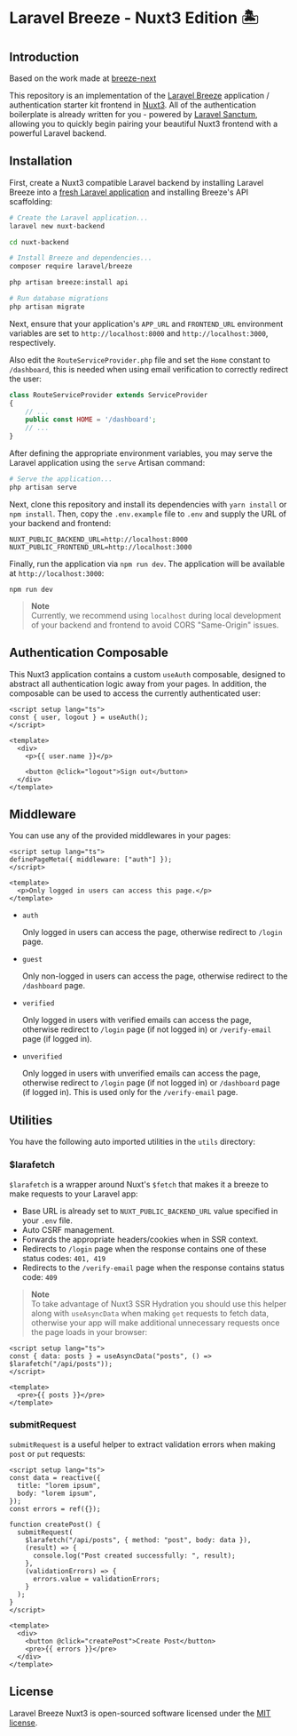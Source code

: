 # Laravel Breeze - Nuxt3 Edition 🏝️

## Introduction

Based on the work made at [breeze-next](https://github.com/laravel/breeze-next)

This repository is an implementation of the [Laravel Breeze](https://laravel.com/docs/starter-kits) application / authentication starter kit frontend in [Nuxt3](https://v3.nuxtjs.org/). All of the authentication boilerplate is already written for you - powered by [Laravel Sanctum](https://laravel.com/docs/sanctum), allowing you to quickly begin pairing your beautiful Nuxt3 frontend with a powerful Laravel backend.

## Installation

First, create a Nuxt3 compatible Laravel backend by installing Laravel Breeze into a [fresh Laravel application](https://laravel.com/docs/installation) and installing Breeze's API scaffolding:

```bash
# Create the Laravel application...
laravel new nuxt-backend

cd nuxt-backend

# Install Breeze and dependencies...
composer require laravel/breeze

php artisan breeze:install api

# Run database migrations
php artisan migrate
```

Next, ensure that your application's `APP_URL` and `FRONTEND_URL` environment variables are set to `http://localhost:8000` and `http://localhost:3000`, respectively.

Also edit the `RouteServiceProvider.php` file and set the `Home` constant to `/dashboard`, this is needed when using email verification to correctly redirect the user:

```php
class RouteServiceProvider extends ServiceProvider
{
    // ...
    public const HOME = '/dashboard';
    // ...
}
```

After defining the appropriate environment variables, you may serve the Laravel application using the `serve` Artisan command:

```bash
# Serve the application...
php artisan serve
```

Next, clone this repository and install its dependencies with `yarn install` or `npm install`. Then, copy the `.env.example` file to `.env` and supply the URL of your backend and frontend:

```
NUXT_PUBLIC_BACKEND_URL=http://localhost:8000
NUXT_PUBLIC_FRONTEND_URL=http://localhost:3000
```

Finally, run the application via `npm run dev`. The application will be available at `http://localhost:3000`:

```
npm run dev
```

> **Note**  
> Currently, we recommend using `localhost` during local development of your backend and frontend to avoid CORS "Same-Origin" issues.

## Authentication Composable

This Nuxt3 application contains a custom `useAuth` composable, designed to abstract all authentication logic away from your pages. In addition, the composable can be used to access the currently authenticated user:

```vue
<script setup lang="ts">
const { user, logout } = useAuth();
</script>

<template>
  <div>
    <p>{{ user.name }}</p>

    <button @click="logout">Sign out</button>
  </div>
</template>
```

## Middleware

You can use any of the provided middlewares in your pages:

```vue
<script setup lang="ts">
definePageMeta({ middleware: ["auth"] });
</script>

<template>
  <p>Only logged in users can access this page.</p>
</template>
```

- `auth`

  Only logged in users can access the page, otherwise redirect to `/login` page.

- `guest`

  Only non-logged in users can access the page, otherwise redirect to the `/dashboard` page.

- `verified`

  Only logged in users with verified emails can access the page, otherwise redirect to `/login` page (if not logged in) or `/verify-email` page (if logged in).

- `unverified`

  Only logged in users with unverified emails can access the page, otherwise redirect to `/login` page (if not logged in) or `/dashboard` page (if logged in). This is used only for the `/verify-email` page.

## Utilities

You have the following auto imported utilities in the `utils` directory:

### $larafetch

`$larafetch` is a wrapper around Nuxt's `$fetch` that makes it a breeze to make requests to your Laravel app:

- Base URL is already set to `NUXT_PUBLIC_BACKEND_URL` value specified in your `.env` file.
- Auto CSRF management.
- Forwards the appropriate headers/cookies when in SSR context.
- Redirects to `/login` page when the response contains one of these status codes: `401, 419`
- Redirects to the `/verify-email` page when the response contains status code: `409`

> **Note**  
> To take advantage of Nuxt3 SSR Hydration you should use this helper along with `useAsyncData` when making `get` requests to fetch data, otherwise your app will make additional unnecessary requests once the page loads in your browser:

```vue
<script setup lang="ts">
const { data: posts } = useAsyncData("posts", () => $larafetch("/api/posts"));
</script>

<template>
  <pre>{{ posts }}</pre>
</template>
```

### submitRequest

`submitRequest` is a useful helper to extract validation errors when making `post` or `put` requests:

```vue
<script setup lang="ts">
const data = reactive({
  title: "lorem ipsum",
  body: "lorem ipsum",
});
const errors = ref({});

function createPost() {
  submitRequest(
    $larafetch("/api/posts", { method: "post", body: data }),
    (result) => {
      console.log("Post created successfully: ", result);
    },
    (validationErrors) => {
      errors.value = validationErrors;
    }
  );
}
</script>

<template>
  <div>
    <button @click="createPost">Create Post</button>
    <pre>{{ errors }}</pre>
  </div>
</template>
```

## License

Laravel Breeze Nuxt3 is open-sourced software licensed under the [MIT license](LICENSE.md).
